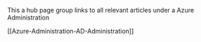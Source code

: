 
This a hub page group links to all relevant articles under a Azure Administration  

[[Azure-Administration-AD-Administration]]
